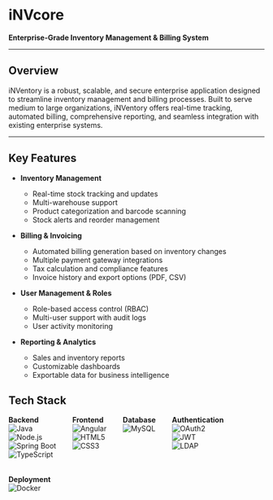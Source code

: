 
# iNVcore

**Enterprise-Grade Inventory Management & Billing System**

---

## Overview

iNVentory is a robust, scalable, and secure enterprise application designed to streamline inventory management and billing processes. Built to serve medium to large organizations, iNVentory offers real-time tracking, automated billing, comprehensive reporting, and seamless integration with existing enterprise systems.

---

## Key Features

- **Inventory Management**
  - Real-time stock tracking and updates
  - Multi-warehouse support
  - Product categorization and barcode scanning
  - Stock alerts and reorder management

- **Billing & Invoicing**
  - Automated billing generation based on inventory changes
  - Multiple payment gateway integrations
  - Tax calculation and compliance features
  - Invoice history and export options (PDF, CSV)

- **User Management & Roles**
  - Role-based access control (RBAC)
  - Multi-user support with audit logs
  - User activity monitoring

- **Reporting & Analytics**
  - Sales and inventory reports
  - Customizable dashboards
  - Exportable data for business intelligence

## Tech Stack

<div style="display: flex; gap: 2rem; flex-wrap: wrap;">

  <div>
    <strong>Backend</strong><br>
    <img src="https://img.shields.io/badge/Java-%23ED8B00?logo=java&logoColor=white&style=for-the-badge" alt="Java"/><br>
    <img src="https://img.shields.io/badge/Node.js-%23339933?logo=node.js&logoColor=white&style=for-the-badge" alt="Node.js"/><br>
    <img src="https://img.shields.io/badge/Spring%20Boot-%236DB33F?logo=springboot&logoColor=white&style=for-the-badge" alt="Spring Boot"/><br>
    <img src="https://img.shields.io/badge/TypeScript-%23007ACC?logo=typescript&logoColor=white&style=for-the-badge" alt="TypeScript"/>
  </div>

  <div>
    <strong>Frontend</strong><br>
    <img src="https://img.shields.io/badge/Angular-%23DD0031?logo=angular&logoColor=white&style=for-the-badge" alt="Angular"/><br>
    <img src="https://img.shields.io/badge/HTML5-%23E34F26?logo=html5&logoColor=white&style=for-the-badge" alt="HTML5"/><br>
    <img src="https://img.shields.io/badge/CSS3-%231572B6?logo=css3&logoColor=white&style=for-the-badge" alt="CSS3"/>
  </div>

  <div>
    <strong>Database</strong><br>
    <img src="https://img.shields.io/badge/MySQL-%234479A1?logo=mysql&logoColor=white&style=for-the-badge" alt="MySQL"/>
  </div>

  <div>
    <strong>Authentication</strong><br>
    <img src="https://img.shields.io/badge/OAuth2-%2300599C?logo=oauth&logoColor=white&style=for-the-badge" alt="OAuth2"/><br>
    <img src="https://img.shields.io/badge/JWT-%23000000?logo=jsonwebtokens&logoColor=white&style=for-the-badge" alt="JWT"/><br>
    <img src="https://img.shields.io/badge/LDAP-%232288BB?logo=ldap&logoColor=white&style=for-the-badge" alt="LDAP"/>
  </div>

  <div>
    <strong>Deployment</strong><br>
    <img src="https://img.shields.io/badge/Docker-%230db7ed?logo=docker&logoColor=white&style=for-the-badge" alt="Docker"/>
  </div>

</div>
